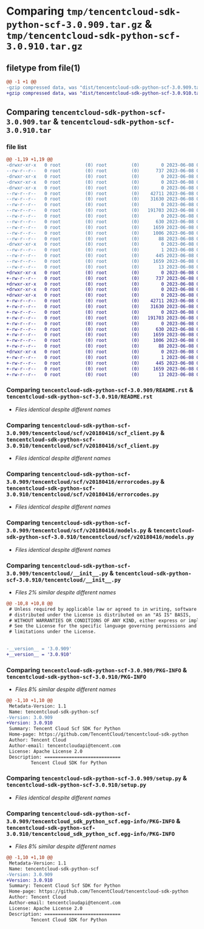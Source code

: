 # Comparing `tmp/tencentcloud-sdk-python-scf-3.0.909.tar.gz` & `tmp/tencentcloud-sdk-python-scf-3.0.910.tar.gz`

## filetype from file(1)

```diff
@@ -1 +1 @@
-gzip compressed data, was "dist/tencentcloud-sdk-python-scf-3.0.909.tar", last modified: Thu Jun  8 00:31:32 2023, max compression
+gzip compressed data, was "dist/tencentcloud-sdk-python-scf-3.0.910.tar", last modified: Thu Jun  8 09:17:51 2023, max compression
```

## Comparing `tencentcloud-sdk-python-scf-3.0.909.tar` & `tencentcloud-sdk-python-scf-3.0.910.tar`

### file list

```diff
@@ -1,19 +1,19 @@
-drwxr-xr-x   0 root         (0) root         (0)        0 2023-06-08 00:31:32.000000 tencentcloud-sdk-python-scf-3.0.909/
--rw-r--r--   0 root         (0) root         (0)      737 2023-06-08 00:31:32.000000 tencentcloud-sdk-python-scf-3.0.909/README.rst
-drwxr-xr-x   0 root         (0) root         (0)        0 2023-06-08 00:31:32.000000 tencentcloud-sdk-python-scf-3.0.909/tencentcloud/
-drwxr-xr-x   0 root         (0) root         (0)        0 2023-06-08 00:31:32.000000 tencentcloud-sdk-python-scf-3.0.909/tencentcloud/scf/
-drwxr-xr-x   0 root         (0) root         (0)        0 2023-06-08 00:31:32.000000 tencentcloud-sdk-python-scf-3.0.909/tencentcloud/scf/v20180416/
--rw-r--r--   0 root         (0) root         (0)    42711 2023-06-08 00:31:32.000000 tencentcloud-sdk-python-scf-3.0.909/tencentcloud/scf/v20180416/scf_client.py
--rw-r--r--   0 root         (0) root         (0)    31630 2023-06-08 00:31:32.000000 tencentcloud-sdk-python-scf-3.0.909/tencentcloud/scf/v20180416/errorcodes.py
--rw-r--r--   0 root         (0) root         (0)        0 2023-06-08 00:31:32.000000 tencentcloud-sdk-python-scf-3.0.909/tencentcloud/scf/v20180416/__init__.py
--rw-r--r--   0 root         (0) root         (0)   191703 2023-06-08 00:31:32.000000 tencentcloud-sdk-python-scf-3.0.909/tencentcloud/scf/v20180416/models.py
--rw-r--r--   0 root         (0) root         (0)        0 2023-06-08 00:31:32.000000 tencentcloud-sdk-python-scf-3.0.909/tencentcloud/scf/__init__.py
--rw-r--r--   0 root         (0) root         (0)      630 2023-06-08 00:31:32.000000 tencentcloud-sdk-python-scf-3.0.909/tencentcloud/__init__.py
--rw-r--r--   0 root         (0) root         (0)     1659 2023-06-08 00:31:32.000000 tencentcloud-sdk-python-scf-3.0.909/PKG-INFO
--rw-r--r--   0 root         (0) root         (0)     1006 2023-06-08 00:31:32.000000 tencentcloud-sdk-python-scf-3.0.909/setup.py
--rw-r--r--   0 root         (0) root         (0)       88 2023-06-08 00:31:32.000000 tencentcloud-sdk-python-scf-3.0.909/setup.cfg
-drwxr-xr-x   0 root         (0) root         (0)        0 2023-06-08 00:31:32.000000 tencentcloud-sdk-python-scf-3.0.909/tencentcloud_sdk_python_scf.egg-info/
--rw-r--r--   0 root         (0) root         (0)        1 2023-06-08 00:31:32.000000 tencentcloud-sdk-python-scf-3.0.909/tencentcloud_sdk_python_scf.egg-info/dependency_links.txt
--rw-r--r--   0 root         (0) root         (0)      445 2023-06-08 00:31:32.000000 tencentcloud-sdk-python-scf-3.0.909/tencentcloud_sdk_python_scf.egg-info/SOURCES.txt
--rw-r--r--   0 root         (0) root         (0)     1659 2023-06-08 00:31:32.000000 tencentcloud-sdk-python-scf-3.0.909/tencentcloud_sdk_python_scf.egg-info/PKG-INFO
--rw-r--r--   0 root         (0) root         (0)       13 2023-06-08 00:31:32.000000 tencentcloud-sdk-python-scf-3.0.909/tencentcloud_sdk_python_scf.egg-info/top_level.txt
+drwxr-xr-x   0 root         (0) root         (0)        0 2023-06-08 09:17:51.000000 tencentcloud-sdk-python-scf-3.0.910/
+-rw-r--r--   0 root         (0) root         (0)      737 2023-06-08 09:17:51.000000 tencentcloud-sdk-python-scf-3.0.910/README.rst
+drwxr-xr-x   0 root         (0) root         (0)        0 2023-06-08 09:17:51.000000 tencentcloud-sdk-python-scf-3.0.910/tencentcloud/
+drwxr-xr-x   0 root         (0) root         (0)        0 2023-06-08 09:17:51.000000 tencentcloud-sdk-python-scf-3.0.910/tencentcloud/scf/
+drwxr-xr-x   0 root         (0) root         (0)        0 2023-06-08 09:17:51.000000 tencentcloud-sdk-python-scf-3.0.910/tencentcloud/scf/v20180416/
+-rw-r--r--   0 root         (0) root         (0)    42711 2023-06-08 09:17:51.000000 tencentcloud-sdk-python-scf-3.0.910/tencentcloud/scf/v20180416/scf_client.py
+-rw-r--r--   0 root         (0) root         (0)    31630 2023-06-08 09:17:51.000000 tencentcloud-sdk-python-scf-3.0.910/tencentcloud/scf/v20180416/errorcodes.py
+-rw-r--r--   0 root         (0) root         (0)        0 2023-06-08 09:17:51.000000 tencentcloud-sdk-python-scf-3.0.910/tencentcloud/scf/v20180416/__init__.py
+-rw-r--r--   0 root         (0) root         (0)   191703 2023-06-08 09:17:51.000000 tencentcloud-sdk-python-scf-3.0.910/tencentcloud/scf/v20180416/models.py
+-rw-r--r--   0 root         (0) root         (0)        0 2023-06-08 09:17:51.000000 tencentcloud-sdk-python-scf-3.0.910/tencentcloud/scf/__init__.py
+-rw-r--r--   0 root         (0) root         (0)      630 2023-06-08 09:17:51.000000 tencentcloud-sdk-python-scf-3.0.910/tencentcloud/__init__.py
+-rw-r--r--   0 root         (0) root         (0)     1659 2023-06-08 09:17:51.000000 tencentcloud-sdk-python-scf-3.0.910/PKG-INFO
+-rw-r--r--   0 root         (0) root         (0)     1006 2023-06-08 09:17:51.000000 tencentcloud-sdk-python-scf-3.0.910/setup.py
+-rw-r--r--   0 root         (0) root         (0)       88 2023-06-08 09:17:51.000000 tencentcloud-sdk-python-scf-3.0.910/setup.cfg
+drwxr-xr-x   0 root         (0) root         (0)        0 2023-06-08 09:17:51.000000 tencentcloud-sdk-python-scf-3.0.910/tencentcloud_sdk_python_scf.egg-info/
+-rw-r--r--   0 root         (0) root         (0)        1 2023-06-08 09:17:51.000000 tencentcloud-sdk-python-scf-3.0.910/tencentcloud_sdk_python_scf.egg-info/dependency_links.txt
+-rw-r--r--   0 root         (0) root         (0)      445 2023-06-08 09:17:51.000000 tencentcloud-sdk-python-scf-3.0.910/tencentcloud_sdk_python_scf.egg-info/SOURCES.txt
+-rw-r--r--   0 root         (0) root         (0)     1659 2023-06-08 09:17:51.000000 tencentcloud-sdk-python-scf-3.0.910/tencentcloud_sdk_python_scf.egg-info/PKG-INFO
+-rw-r--r--   0 root         (0) root         (0)       13 2023-06-08 09:17:51.000000 tencentcloud-sdk-python-scf-3.0.910/tencentcloud_sdk_python_scf.egg-info/top_level.txt
```

### Comparing `tencentcloud-sdk-python-scf-3.0.909/README.rst` & `tencentcloud-sdk-python-scf-3.0.910/README.rst`

 * *Files identical despite different names*

### Comparing `tencentcloud-sdk-python-scf-3.0.909/tencentcloud/scf/v20180416/scf_client.py` & `tencentcloud-sdk-python-scf-3.0.910/tencentcloud/scf/v20180416/scf_client.py`

 * *Files identical despite different names*

### Comparing `tencentcloud-sdk-python-scf-3.0.909/tencentcloud/scf/v20180416/errorcodes.py` & `tencentcloud-sdk-python-scf-3.0.910/tencentcloud/scf/v20180416/errorcodes.py`

 * *Files identical despite different names*

### Comparing `tencentcloud-sdk-python-scf-3.0.909/tencentcloud/scf/v20180416/models.py` & `tencentcloud-sdk-python-scf-3.0.910/tencentcloud/scf/v20180416/models.py`

 * *Files identical despite different names*

### Comparing `tencentcloud-sdk-python-scf-3.0.909/tencentcloud/__init__.py` & `tencentcloud-sdk-python-scf-3.0.910/tencentcloud/__init__.py`

 * *Files 2% similar despite different names*

```diff
@@ -10,8 +10,8 @@
 # Unless required by applicable law or agreed to in writing, software
 # distributed under the License is distributed on an "AS IS" BASIS,
 # WITHOUT WARRANTIES OR CONDITIONS OF ANY KIND, either express or implied.
 # See the License for the specific language governing permissions and
 # limitations under the License.
 
 
-__version__ = '3.0.909'
+__version__ = '3.0.910'
```

### Comparing `tencentcloud-sdk-python-scf-3.0.909/PKG-INFO` & `tencentcloud-sdk-python-scf-3.0.910/PKG-INFO`

 * *Files 8% similar despite different names*

```diff
@@ -1,10 +1,10 @@
 Metadata-Version: 1.1
 Name: tencentcloud-sdk-python-scf
-Version: 3.0.909
+Version: 3.0.910
 Summary: Tencent Cloud Scf SDK for Python
 Home-page: https://github.com/TencentCloud/tencentcloud-sdk-python
 Author: Tencent Cloud
 Author-email: tencentcloudapi@tencent.com
 License: Apache License 2.0
 Description: ============================
         Tencent Cloud SDK for Python
```

### Comparing `tencentcloud-sdk-python-scf-3.0.909/setup.py` & `tencentcloud-sdk-python-scf-3.0.910/setup.py`

 * *Files identical despite different names*

### Comparing `tencentcloud-sdk-python-scf-3.0.909/tencentcloud_sdk_python_scf.egg-info/PKG-INFO` & `tencentcloud-sdk-python-scf-3.0.910/tencentcloud_sdk_python_scf.egg-info/PKG-INFO`

 * *Files 8% similar despite different names*

```diff
@@ -1,10 +1,10 @@
 Metadata-Version: 1.1
 Name: tencentcloud-sdk-python-scf
-Version: 3.0.909
+Version: 3.0.910
 Summary: Tencent Cloud Scf SDK for Python
 Home-page: https://github.com/TencentCloud/tencentcloud-sdk-python
 Author: Tencent Cloud
 Author-email: tencentcloudapi@tencent.com
 License: Apache License 2.0
 Description: ============================
         Tencent Cloud SDK for Python
```

